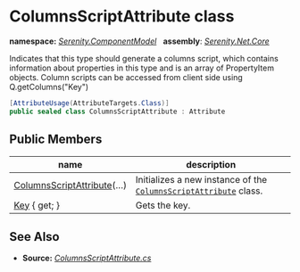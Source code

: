 # ColumnsScriptAttribute class
**namespace:** *[Serenity.ComponentModel](../README.md#serenity.componentmodel-namespace)*   **assembly**: *[Serenity.Net.Core](../README.md)*

Indicates that this type should generate a columns script, which contains information about properties in this type and is an array of PropertyItem objects. Column scripts can be accessed from client side using Q.getColumns("Key")

```csharp
[AttributeUsage(AttributeTargets.Class)]
public sealed class ColumnsScriptAttribute : Attribute
```

## Public Members

| name | description |
| --- | --- |
| [ColumnsScriptAttribute](ColumnsScriptAttribute/ColumnsScriptAttribute.md)(…) | Initializes a new instance of the [`ColumnsScriptAttribute`](ColumnsScriptAttribute.md) class. |
| [Key](ColumnsScriptAttribute/Key.md) { get; } | Gets the key. |

## See Also

* **Source:** *[ColumnsScriptAttribute.cs](https://github.com/serenity-is/Serenity/blob/master/src/Serenity.Net.Core/ComponentModel/Extensibility/ColumnsScriptAttribute.cs)*
